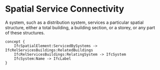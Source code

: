 Spatial Service Connectivity
============================

A system, such as a distribution system, services a particular spatial structure, either a total building, a building section, or a storey, or any part of these structures.

```
concept {
    IfcSpatialElement:ServicedBySystems -> IfcRelServicesBuildings:RelatedBuildings
    IfcRelServicesBuildings:RelatingSystem -> IfcSystem
    IfcSystem:Name -> IfcLabel
}
```
